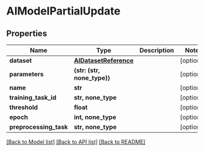 # AIModelPartialUpdate


## Properties
Name | Type | Description | Notes
------------ | ------------- | ------------- | -------------
**dataset** | [**AIDatasetReference**](AIDatasetReference.md) |  | [optional] 
**parameters** | **{str: (str, none_type)}** |  | [optional] 
**name** | **str** |  | [optional] 
**training_task_id** | **str, none_type** |  | [optional] 
**threshold** | **float** |  | [optional] 
**epoch** | **int, none_type** |  | [optional] 
**preprocessing_task** | **str, none_type** |  | [optional] 

[[Back to Model list]](../#documentation-for-models) [[Back to API list]](../#documentation-for-api-endpoints) [[Back to README]](../)


